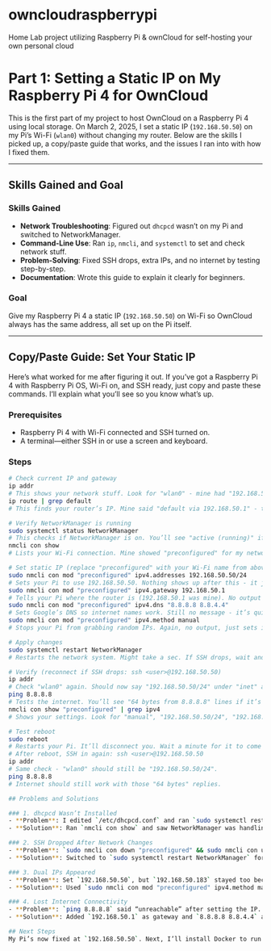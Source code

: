 # owncloudraspberrypi
Home Lab project utilizing Raspberry Pi &amp; ownCloud for self-hosting your own personal cloud
# Part 1: Setting a Static IP on My Raspberry Pi 4 for OwnCloud

This is the first part of my project to host OwnCloud on a Raspberry Pi 4 using local storage. On March 2, 2025, I set a static IP (`192.168.50.50`) on my Pi’s Wi-Fi (`wlan0`) without changing my router. Below are the skills I picked up, a copy/paste guide that works, and the issues I ran into with how I fixed them.

---

## Skills Gained and Goal

### Skills Gained
- **Network Troubleshooting**: Figured out `dhcpcd` wasn’t on my Pi and switched to NetworkManager.
- **Command-Line Use**: Ran `ip`, `nmcli`, and `systemctl` to set and check network stuff.
- **Problem-Solving**: Fixed SSH drops, extra IPs, and no internet by testing step-by-step.
- **Documentation**: Wrote this guide to explain it clearly for beginners.

### Goal
Give my Raspberry Pi 4 a static IP (`192.168.50.50`) on Wi-Fi so OwnCloud always has the same address, all set up on the Pi itself.

---

## Copy/Paste Guide: Set Your Static IP

Here’s what worked for me after figuring it out. If you’ve got a Raspberry Pi 4 with Raspberry Pi OS, Wi-Fi on, and SSH ready, just copy and paste these commands. I’ll explain what you’ll see so you know what’s up.

### Prerequisites
- Raspberry Pi 4 with Wi-Fi connected and SSH turned on.
- A terminal—either SSH in or use a screen and keyboard.

### Steps
```bash
# Check current IP and gateway
ip addr
# This shows your network stuff. Look for "wlan0" - mine had "192.168.50.183/24" under "inet".
ip route | grep default
# This finds your router’s IP. Mine said "default via 192.168.50.1" - that’s the gateway.

# Verify NetworkManager is running
sudo systemctl status NetworkManager
# This checks if NetworkManager is on. You’ll see "active (running)" if it’s good. If not, install it later.
nmcli con show
# Lists your Wi-Fi connection. Mine showed "preconfigured" for my network "DAVIS 2G". Note your name.

# Set static IP (replace "preconfigured" with your Wi-Fi name from above)
sudo nmcli con mod "preconfigured" ipv4.addresses 192.168.50.50/24
# Sets your Pi to use 192.168.50.50. Nothing shows up after this - it just saves it.
sudo nmcli con mod "preconfigured" ipv4.gateway 192.168.50.1
# Tells your Pi where the router is (192.168.50.1 was mine). No output here either.
sudo nmcli con mod "preconfigured" ipv4.dns "8.8.8.8 8.8.4.4"
# Sets Google’s DNS so internet names work. Still no message - it’s quiet.
sudo nmcli con mod "preconfigured" ipv4.method manual
# Stops your Pi from grabbing random IPs. Again, no output, just sets it.

# Apply changes
sudo systemctl restart NetworkManager
# Restarts the network system. Might take a sec. If SSH drops, wait and try "ssh <user>@192.168.50.50".

# Verify (reconnect if SSH drops: ssh <user>@192.168.50.50)
ip addr
# Check "wlan0" again. Should now say "192.168.50.50/24" under "inet" and nothing else.
ping 8.8.8.8
# Tests the internet. You’ll see "64 bytes from 8.8.8.8" lines if it’s working. Press Ctrl+C to stop.
nmcli con show "preconfigured" | grep ipv4
# Shows your settings. Look for "manual", "192.168.50.50/24", "192.168.50.1", and DNS.

# Test reboot
sudo reboot
# Restarts your Pi. It’ll disconnect you. Wait a minute for it to come back up.
# After reboot, SSH in again: ssh <user>@192.168.50.50
ip addr
# Same check - "wlan0" should still be "192.168.50.50/24".
ping 8.8.8.8
# Internet should still work with those "64 bytes" replies.

## Problems and Solutions

### 1. dhcpcd Wasn’t Installed
- **Problem**: I edited `/etc/dhcpcd.conf` and ran `sudo systemctl restart dhcpcd`, but it said “not found.”
- **Solution**: Ran `nmcli con show` and saw NetworkManager was handling my Wi-Fi. Used `nmcli` instead.

### 2. SSH Dropped After Network Changes
- **Problem**: `sudo nmcli con down "preconfigured" && sudo nmcli con up "preconfigured"` cut my SSH off, needing a power unplug to fix.
- **Solution**: Switched to `sudo systemctl restart NetworkManager` for a gentler restart. Rebooted if SSH didn’t come back.

### 3. Dual IPs Appeared
- **Problem**: Set `192.168.50.50`, but `192.168.50.183` stayed too because DHCP was still on.
- **Solution**: Used `sudo nmcli con mod "preconfigured" ipv4.method manual` to turn DHCP off.

### 4. Lost Internet Connectivity
- **Problem**: `ping 8.8.8.8` said “unreachable” after setting the IP.
- **Solution**: Added `192.168.50.1` as gateway and `8.8.8.8 8.8.4.4` as DNS with `nmcli` to get online again.

## Next Steps
My Pi’s now fixed at `192.168.50.50`. Next, I’ll install Docker to run ownCloud in a container
